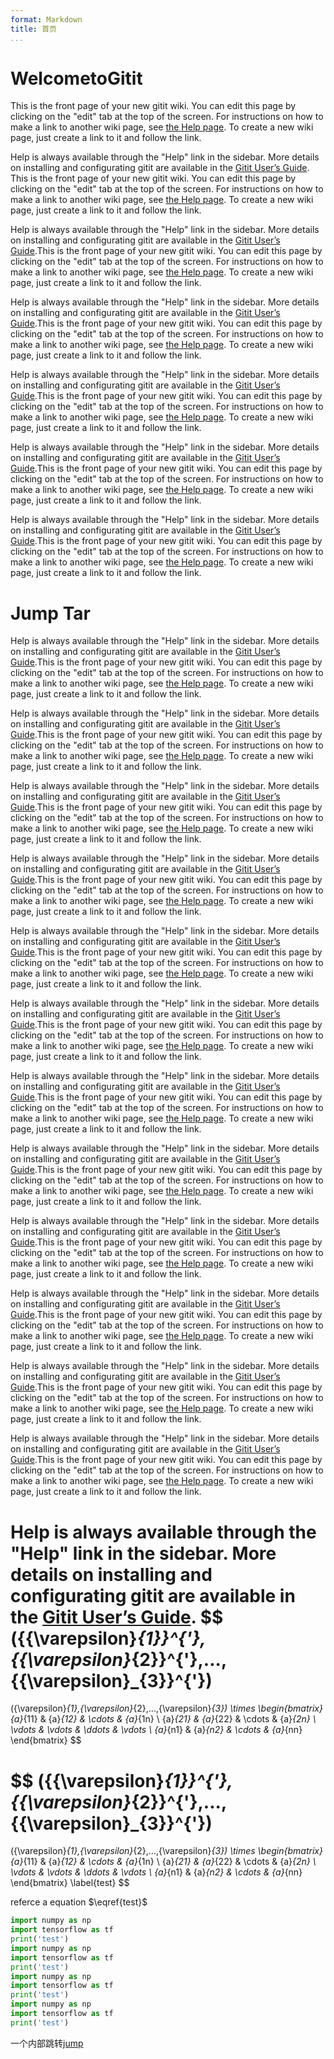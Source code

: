 ```yaml
---
format: Markdown
title: 首页
...
```


# WelcometoGitit

This is the front page of your new gitit wiki.  You can edit this
page by clicking on the "edit" tab at the top of the screen.
For instructions on how to make a link to another wiki page, see [the
Help page](Help#wiki-links). To create a new wiki page, just create a
link to it and follow the link.

Help is always available through the "Help" link in the sidebar.
More details on installing and configurating gitit are available
in the [Gitit User’s Guide]().
This is the front page of your new gitit wiki.  You can edit this
page by clicking on the "edit" tab at the top of the screen.
For instructions on how to make a link to another wiki page, see [the
Help page](Help#wiki-links). To create a new wiki page, just create a
link to it and follow the link.

Help is always available through the "Help" link in the sidebar.
More details on installing and configurating gitit are available
in the [Gitit User’s Guide]().This is the front page of your new gitit wiki.  You can edit this
page by clicking on the "edit" tab at the top of the screen.
For instructions on how to make a link to another wiki page, see [the
Help page](Help#wiki-links). To create a new wiki page, just create a
link to it and follow the link.

Help is always available through the "Help" link in the sidebar.
More details on installing and configurating gitit are available
in the [Gitit User’s Guide]().This is the front page of your new gitit wiki.  You can edit this
page by clicking on the "edit" tab at the top of the screen.
For instructions on how to make a link to another wiki page, see [the
Help page](Help#wiki-links). To create a new wiki page, just create a
link to it and follow the link.

Help is always available through the "Help" link in the sidebar.
More details on installing and configurating gitit are available
in the [Gitit User’s Guide]().This is the front page of your new gitit wiki.  You can edit this
page by clicking on the "edit" tab at the top of the screen.
For instructions on how to make a link to another wiki page, see [the
Help page](Help#wiki-links). To create a new wiki page, just create a
link to it and follow the link.

Help is always available through the "Help" link in the sidebar.
More details on installing and configurating gitit are available
in the [Gitit User’s Guide]().This is the front page of your new gitit wiki.  You can edit this
page by clicking on the "edit" tab at the top of the screen.
For instructions on how to make a link to another wiki page, see [the
Help page](Help#wiki-links). To create a new wiki page, just create a
link to it and follow the link.

Help is always available through the "Help" link in the sidebar.
More details on installing and configurating gitit are available
in the [Gitit User’s Guide]().This is the front page of your new gitit wiki.  You can edit this
page by clicking on the "edit" tab at the top of the screen.
For instructions on how to make a link to another wiki page, see [the
Help page](Help#wiki-links). To create a new wiki page, just create a
link to it and follow the link.
# Jump Tar
Help is always available through the "Help" link in the sidebar.
More details on installing and configurating gitit are available
in the [Gitit User’s Guide]().This is the front page of your new gitit wiki.  You can edit this
page by clicking on the "edit" tab at the top of the screen.
For instructions on how to make a link to another wiki page, see [the
Help page](Help#wiki-links). To create a new wiki page, just create a
link to it and follow the link.

Help is always available through the "Help" link in the sidebar.
More details on installing and configurating gitit are available
in the [Gitit User’s Guide]().This is the front page of your new gitit wiki.  You can edit this
page by clicking on the "edit" tab at the top of the screen.
For instructions on how to make a link to another wiki page, see [the
Help page](Help#wiki-links). To create a new wiki page, just create a
link to it and follow the link.

Help is always available through the "Help" link in the sidebar.
More details on installing and configurating gitit are available
in the [Gitit User’s Guide]().This is the front page of your new gitit wiki.  You can edit this
page by clicking on the "edit" tab at the top of the screen.
For instructions on how to make a link to another wiki page, see [the
Help page](Help#wiki-links). To create a new wiki page, just create a
link to it and follow the link.

Help is always available through the "Help" link in the sidebar.
More details on installing and configurating gitit are available
in the [Gitit User’s Guide]().This is the front page of your new gitit wiki.  You can edit this
page by clicking on the "edit" tab at the top of the screen.
For instructions on how to make a link to another wiki page, see [the
Help page](Help#wiki-links). To create a new wiki page, just create a
link to it and follow the link.

Help is always available through the "Help" link in the sidebar.
More details on installing and configurating gitit are available
in the [Gitit User’s Guide]().This is the front page of your new gitit wiki.  You can edit this
page by clicking on the "edit" tab at the top of the screen.
For instructions on how to make a link to another wiki page, see [the
Help page](Help#wiki-links). To create a new wiki page, just create a
link to it and follow the link.

Help is always available through the "Help" link in the sidebar.
More details on installing and configurating gitit are available
in the [Gitit User’s Guide]().This is the front page of your new gitit wiki.  You can edit this
page by clicking on the "edit" tab at the top of the screen.
For instructions on how to make a link to another wiki page, see [the
Help page](Help#wiki-links). To create a new wiki page, just create a
link to it and follow the link.

Help is always available through the "Help" link in the sidebar.
More details on installing and configurating gitit are available
in the [Gitit User’s Guide]().This is the front page of your new gitit wiki.  You can edit this
page by clicking on the "edit" tab at the top of the screen.
For instructions on how to make a link to another wiki page, see [the
Help page](Help#wiki-links). To create a new wiki page, just create a
link to it and follow the link.

Help is always available through the "Help" link in the sidebar.
More details on installing and configurating gitit are available
in the [Gitit User’s Guide]().This is the front page of your new gitit wiki.  You can edit this
page by clicking on the "edit" tab at the top of the screen.
For instructions on how to make a link to another wiki page, see [the
Help page](Help#wiki-links). To create a new wiki page, just create a
link to it and follow the link.

Help is always available through the "Help" link in the sidebar.
More details on installing and configurating gitit are available
in the [Gitit User’s Guide]().This is the front page of your new gitit wiki.  You can edit this
page by clicking on the "edit" tab at the top of the screen.
For instructions on how to make a link to another wiki page, see [the
Help page](Help#wiki-links). To create a new wiki page, just create a
link to it and follow the link.

Help is always available through the "Help" link in the sidebar.
More details on installing and configurating gitit are available
in the [Gitit User’s Guide]().This is the front page of your new gitit wiki.  You can edit this
page by clicking on the "edit" tab at the top of the screen.
For instructions on how to make a link to another wiki page, see [the
Help page](Help#wiki-links). To create a new wiki page, just create a
link to it and follow the link.

Help is always available through the "Help" link in the sidebar.
More details on installing and configurating gitit are available
in the [Gitit User’s Guide]().This is the front page of your new gitit wiki.  You can edit this
page by clicking on the "edit" tab at the top of the screen.
For instructions on how to make a link to another wiki page, see [the
Help page](Help#wiki-links). To create a new wiki page, just create a
link to it and follow the link.

Help is always available through the "Help" link in the sidebar.
More details on installing and configurating gitit are available
in the [Gitit User’s Guide]().This is the front page of your new gitit wiki.  You can edit this
page by clicking on the "edit" tab at the top of the screen.
For instructions on how to make a link to another wiki page, see [the
Help page](Help#wiki-links). To create a new wiki page, just create a
link to it and follow the link.

Help is always available through the "Help" link in the sidebar.
More details on installing and configurating gitit are available
in the [Gitit User’s Guide]().
$$
({{\varepsilon}_{1}}^{'},{{\varepsilon}_{2}}^{'},...,{{\varepsilon}_{3}}^{'})
=
({\varepsilon}_{1},{\varepsilon}_{2},...,{\varepsilon}_{3})
\times 
\begin{bmatrix}
{a}_{11} & {a}_{12} & \cdots & {a}_{1n} \\ 
{a}_{21} & {a}_{22} & \cdots & {a}_{2n} \\ 
\vdots   & \vdots & \ddots  & \vdots \\ 
{a}_{n1} & {a}_{n2} & \cdots & {a}_{nn}
\end{bmatrix} 
$$

$$
({{\varepsilon}_{1}}^{'},{{\varepsilon}_{2}}^{'},...,{{\varepsilon}_{3}}^{'})
=
({\varepsilon}_{1},{\varepsilon}_{2},...,{\varepsilon}_{3})
\times 
\begin{bmatrix}
{a}_{11} & {a}_{12} & \cdots & {a}_{1n} \\ 
{a}_{21} & {a}_{22} & \cdots & {a}_{2n} \\ 
\vdots   & \vdots & \ddots  & \vdots \\ 
{a}_{n1} & {a}_{n2} & \cdots & {a}_{nn}
\end{bmatrix} \label{test}
$$




referce a equation $\eqref{test}$

```python
import numpy as np
import tensorflow as tf
print('test')
import numpy as np
import tensorflow as tf
print('test')
import numpy as np
import tensorflow as tf
print('test')
import numpy as np
import tensorflow as tf
print('test')
```

一个内部跳转[jump](#WelcometoGitit)

